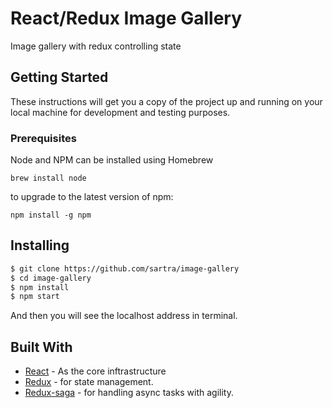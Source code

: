 # React/Redux Image Gallery

Image gallery with redux controlling state 

## Getting Started

These instructions will get you a copy of the project up and running on your local machine for development and testing purposes. 

### Prerequisites

Node and NPM can be installed using Homebrew

```
brew install node
```
to upgrade to the latest version of npm:
```
npm install -g npm 
```

## Installing

```sh
$ git clone https://github.com/sartra/image-gallery
$ cd image-gallery
$ npm install
$ npm start
```
And then you will see the localhost address in terminal. 

## Built With
* [React](https://reactjs.org/) - As the core inftrastructure 
* [Redux](https://github.com/reduxjs/redux/) - for state management.
* [Redux-saga](https://github.com/redux-saga/redux-saga) - for handling async tasks with agility.


